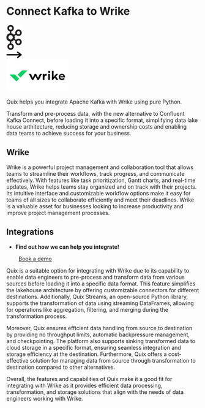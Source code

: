 # Connect Kafka to Wrike

<div class="connect-images cards blog-grid-card" markdown>
<div>
<img src="../images/kafka_logo.png" width="40px" />
</div>
<div>
<img src="../images/arrow.svg" width="40px" />
</div>
<div>
<img src="./images/wrike_1.jpg" />
</div>
</div>

Quix helps you integrate Apache Kafka with Wrike using pure Python.

Transform and pre-process data, with the new alternative to Confluent Kafka Connect, before loading it into a specific format, simplifying data lake house arthitecture, reducing storage and ownership costs and enabling data teams to achieve success for your business.

## Wrike

Wrike is a powerful project management and collaboration tool that allows teams to streamline their workflows, track progress, and communicate effectively. With features like task prioritization, Gantt charts, and real-time updates, Wrike helps teams stay organized and on track with their projects. Its intuitive interface and customizable workflow options make it easy for teams of all sizes to collaborate efficiently and meet their deadlines. Wrike is a valuable asset for businesses looking to increase productivity and improve project management processes.

## Integrations

<div class="grid cards" markdown>

- __Find out how we can help you integrate!__

    <a class="md-button md-button--primary" href="https://share.hsforms.com/1iW0TmZzKQMChk0lxd_tGiw4yjw2?__hstc=175542013.2303933fbd746c0ac86d9ccbe9bc9100.1728383268831.1729603416735.1729620918855.31&__hssc=175542013.1.1729620918855&__hsfp=2132701734" target="_blank" style="margin:.5rem;">Book a demo</a>

</div>


Quix is a suitable option for integrating with Wrike due to its capability to enable data engineers to pre-process and transform data from various sources before loading it into a specific data format. This feature simplifies the lakehouse architecture by offering customizable connectors for different destinations. Additionally, Quix Streams, an open-source Python library, supports the transformation of data using streaming DataFrames, allowing for operations like aggregation, filtering, and merging during the transformation process. 

Moreover, Quix ensures efficient data handling from source to destination by providing no throughput limits, automatic backpressure management, and checkpointing. The platform also supports sinking transformed data to cloud storage in a specific format, ensuring seamless integration and storage efficiency at the destination. Furthermore, Quix offers a cost-effective solution for managing data from source through transformation to destination compared to other alternatives.

Overall, the features and capabilities of Quix make it a good fit for integrating with Wrike as it provides efficient data processing, transformation, and storage solutions that align with the needs of data engineers working with Wrike.

